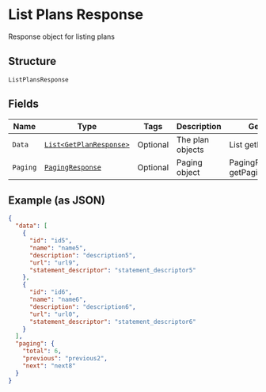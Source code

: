 
# List Plans Response

Response object for listing plans

## Structure

`ListPlansResponse`

## Fields

| Name | Type | Tags | Description | Getter | Setter |
|  --- | --- | --- | --- | --- | --- |
| `Data` | [`List<GetPlanResponse>`](../../doc/models/get-plan-response.md) | Optional | The plan objects | List<GetPlanResponse> getData() | setData(List<GetPlanResponse> data) |
| `Paging` | [`PagingResponse`](../../doc/models/paging-response.md) | Optional | Paging object | PagingResponse getPaging() | setPaging(PagingResponse paging) |

## Example (as JSON)

```json
{
  "data": [
    {
      "id": "id5",
      "name": "name5",
      "description": "description5",
      "url": "url9",
      "statement_descriptor": "statement_descriptor5"
    },
    {
      "id": "id6",
      "name": "name6",
      "description": "description6",
      "url": "url0",
      "statement_descriptor": "statement_descriptor6"
    }
  ],
  "paging": {
    "total": 6,
    "previous": "previous2",
    "next": "next8"
  }
}
```

